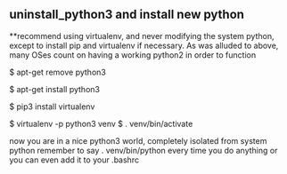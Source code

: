## uninstall_python3 and install new python

**recommend using virtualenv, and never modifying the system python, except to install pip and virtualenv if necessary.
As was alluded to above, many OSes count on having a working python2 in order to function


$ apt-get remove python3

$ apt-get install python3

$ pip3 install virtualenv

$ virtualenv -p python3 venv
$ . venv/bin/activate

now you are in a nice python3 world, completely isolated from system python
remember to say . venv/bin/python every time you do anything
or you can even add it to your .bashrc

